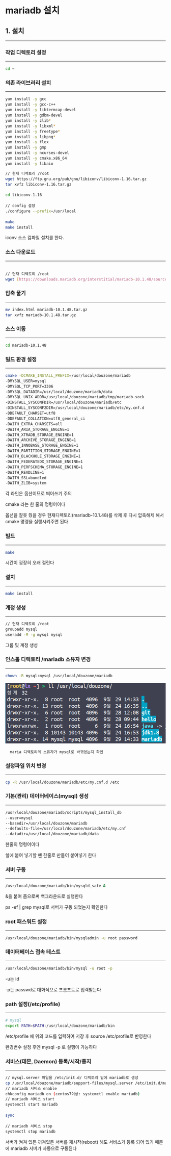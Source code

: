 # mariadb 설치

## 1. 설치

---

### 작업 디렉토리 설정

---

```bash
cd ~
```



### 의존 라이브러리 설치

---

```bash
yum install -y gcc
yum install -y gcc-c++
yum install -y libtermcap-devel
yum install -y gdbm-devel
yum install -y zlib*
yum install -y libxml*
yum install -y freetype*
yum install -y libpng* 
yum install -y flex
yum install -y gmp
yum install -y ncurses-devel
yum install -y cmake.x86_64
yum install -y libaio
```

```bash
// 현재 디렉토리 /root
wget https://ftp.gnu.org/pub/gnu/libiconv/libiconv-1.16.tar.gz
tar xvfz libiconv-1.16.tar.gz

cd libiconv-1.16

// config 설정
./configure --prefix=/usr/local

make
make install
```

iconv 소스 컴파일 설치를 한다.



### 소스 다운로드

---

```bash

// 현재 디렉토리 /root
wget [https://downloads.mariadb.org/interstitial/mariadb-10.1.48/source/mariadb-10.1.48.tar.gz/from/https%3A//archive.mariadb.org/](https://downloads.mariadb.org/interstitial/mariadb-10.1.48/source/mariadb-10.1.48.tar.gz/from/https%3A//archive.mariadb.org/)

```



### 압축 풀기

---

```bash
mv index.html mariadb-10.1.48.tar.gz
tar xvfz mariadb-10.1.48.tar.gz
```



### 소스 이동

---

```bash
cd mariadb-10.1.48
```



### 빌드 환경 설정

---

```bash
cmake -DCMAKE_INSTALL_PREFIX=/usr/local/douzone/mariadb 
-DMYSQL_USER=mysql 
-DMYSQL_TCP_PORT=3306 
-DMYSQL_DATADIR=/usr/local/douzone/mariadb/data 
-DMYSQL_UNIX_ADDR=/usr/local/douzone/mariadb/tmp/mariadb.sock 
-DINSTALL_SYSCONFDIR=/usr/local/douzone/mariadb/etc 
-DINSTALL_SYSCONF2DIR=/usr/local/douzone/mariadb/etc/my.cnf.d 
-DDEFAULT_CHARSET=utf8 
-DDEFAULT_COLLATION=utf8_general_ci 
-DWITH_EXTRA_CHARSETS=all 
-DWITH_ARIA_STORAGE_ENGINE=1 
-DWITH_XTRADB_STORAGE_ENGINE=1 
-DWITH_ARCHIVE_STORAGE_ENGINE=1 
-DWITH_INNOBASE_STORAGE_ENGINE=1 
-DWITH_PARTITION_STORAGE_ENGINE=1 
-DWITH_BLACKHOLE_STORAGE_ENGINE=1 
-DWITH_FEDERATEDX_STORAGE_ENGINE=1 
-DWITH_PERFSCHEMA_STORAGE_ENGINE=1 
-DWITH_READLINE=1 
-DWITH_SSL=bundled 
-DWITH_ZLIB=system
```

각 라인은 옵션이므로 띄어쓰기 주의

cmake 라는 한 줄의 명령어이다

옵션을 잘못 줬을 경우 현재디렉토리(mariadb-10.1.48)를 삭제 후 다시 압축해제 해서 cmake 명령을 실행시켜주면 된다



### 빌드

---

```bash
make
```

시간이 굉장히 오래 걸린다



### 설치

---

```bash
make install
```



### 계정 생성

---

```bash
// 현재 디렉토리 /root
groupadd mysql
useradd -M -g mysql mysql
```

그룹 및 계정 생성



### 인스톨 디렉토리 /mariadb 소유자 변경

---

```bash
chown -R mysql:mysql /usr/local/douzone/mariadb
```

![Untitled](img/img.png)

      maria 디렉토리의 소유자가 mysql로 바뀌었는지 확인 



### 설정파일 위치 변경

---

```bash
cp -R /usr/local/douzone/mariadb/etc/my.cnf.d /etc
```



### 기본(관리) 데이터베이스(mysql) 생성

---

```bash
/usr/local/douzone/mariadb/scripts/mysql_install_db 
--user=mysql 
--basedir=/usr/local/douzone/mariadb 
--defaults-file=/usr/local/douzone/mariadb/etc/my.cnf 
--datadir=/usr/local/douzone/mariadb/data
```

한줄의 명령어이다

쉘에 붙여 넣기할 땐 한줄로 만들어 붙여넣기 한다



### 서버 구동

---

```bash
/usr/local/douzone/mariadb/bin/mysqld_safe &
```

&을 붙여 줌으로써 백그라운드로 실행한다

ps -ef | grep mysql로 서버가 구동 되었는지 확인한다



### root 패스워드 설정

---

```bash
/usr/local/douzone/mariadb/bin/mysqladmin -u root password
```



### 데이터베이스 접속 테스트

---

```bash
/usr/local/douzone/mariadb/bin/mysql -u root -p
```

-u는 id

-p는 passwd로 대화식으로 프롬프트로 입력받는다



### path 설정(/etc/profile)

---

```bash
# mysql
export PATH=$PATH:/usr/local/douzone/mariadb/bin
```

/etc/profile 에 위의 코드를 입력하여 저장 후 source /etc/profile로 반영한다

환경변수 설정 후엔 mysql -p 로 실행이 가능하다



### 서비스(데몬, Daemon) 등록/시작/중지

---

```bash
// mysql.server 파일을 /etc/init.d/ 디렉토리 밑에 mariadb로 생성
cp /usr/local/douzone/mariadb/support-files/mysql.server /etc/init.d/mariadb
// mariadb 서비스 enable
chkconfig mariadb on (centos7이상: systemctl enable mariadb)
// mariadb 서비스 start
systemctl start mariadb

sync

// mariadb 서비스 stop
systemctl stop mariadb
```

서버가 켜져 있든 꺼져있든 서버를 재시작(reboot) 해도 서비스가 등록 되어 있기 때문에 mariadb 서버가 자동으로 구동된다